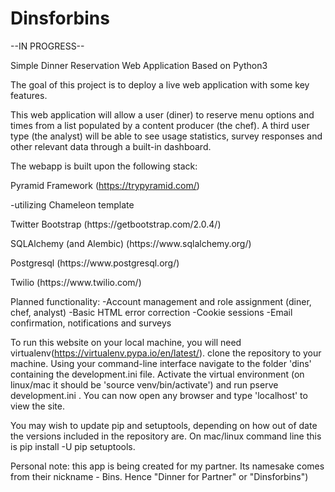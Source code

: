 # Dinsforbins

--IN PROGRESS--

Simple Dinner Reservation Web Application Based on Python3

The goal of this project is to deploy a live web application with some key features.

This web application will allow a user (diner) to reserve menu options and times from a list populated by a content producer (the chef). A third user type (the analyst) will be able to see usage statistics, survey responses and other relevant data through a built-in dashboard.

The webapp is built upon the following stack:

Pyramid Framework (https://trypyramid.com/)
<p>  -utilizing Chameleon template
<p>Twitter Bootstrap (https://getbootstrap.com/2.0.4/)
<p>SQLAlchemy (and Alembic) (https://www.sqlalchemy.org/)
<p>Postgresql (https://www.postgresql.org/)
<p>Twilio (https://www.twilio.com/)

Planned functionality:
-Account management and role assignment (diner, chef, analyst)
-Basic HTML error correction
-Cookie sessions
-Email confirmation, notifications and surveys

To run this website on your local machine, you will need virtualenv(https://virtualenv.pypa.io/en/latest/). clone the repository to your machine. Using your command-line interface navigate to the folder 'dins' containing the development.ini file. Activate the virtual environment (on linux/mac it should be 'source venv/bin/activate') and run pserve development.ini . You can now open any browser and type 'localhost' to view the site.

You may wish to update pip and setuptools, depending on how out of date the versions included in the repository are. On mac/linux command line this is pip install -U pip setuptools.

Personal note: this app is being created for my partner. Its namesake comes from their nickname - Bins. Hence "Dinner for Partner" or "Dinsforbins")
